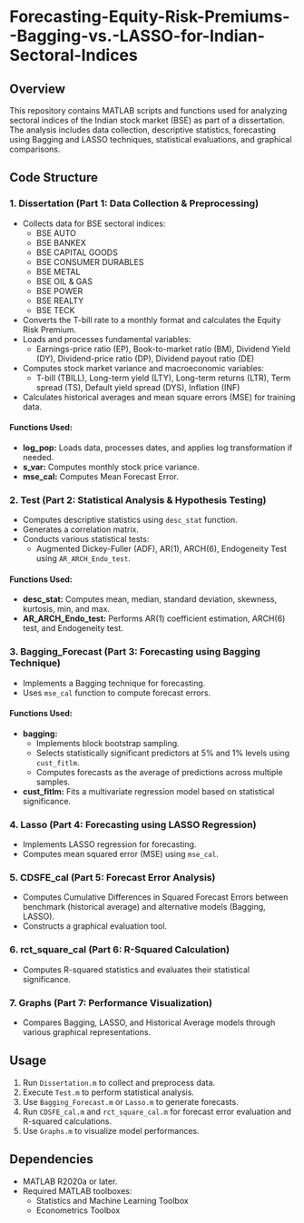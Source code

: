 # Forecasting-Equity-Risk-Premiums--Bagging-vs.-LASSO-for-Indian-Sectoral-Indices
## Overview
This repository contains MATLAB scripts and functions used for analyzing sectoral indices of the Indian stock market (BSE) as part of a dissertation. The analysis includes data collection, descriptive statistics, forecasting using Bagging and LASSO techniques, statistical evaluations, and graphical comparisons.

## Code Structure

### **1. Dissertation (Part 1: Data Collection & Preprocessing)**
- Collects data for BSE sectoral indices:
  - BSE AUTO
  - BSE BANKEX
  - BSE CAPITAL GOODS
  - BSE CONSUMER DURABLES
  - BSE METAL
  - BSE OIL & GAS
  - BSE POWER
  - BSE REALTY
  - BSE TECK
- Converts the T-bill rate to a monthly format and calculates the Equity Risk Premium.
- Loads and processes fundamental variables:
  - Earnings-price ratio (EP), Book-to-market ratio (BM), Dividend Yield (DY), Dividend-price ratio (DP), Dividend payout ratio (DE)
- Computes stock market variance and macroeconomic variables:
  - T-bill (TBILL), Long-term yield (LTY), Long-term returns (LTR), Term spread (TS), Default yield spread (DYS), Inflation (INF)
- Calculates historical averages and mean square errors (MSE) for training data.

#### Functions Used:
- **log_pop:** Loads data, processes dates, and applies log transformation if needed.
- **s_var:** Computes monthly stock price variance.
- **mse_cal:** Computes Mean Forecast Error.

### **2. Test (Part 2: Statistical Analysis & Hypothesis Testing)**
- Computes descriptive statistics using `desc_stat` function.
- Generates a correlation matrix.
- Conducts various statistical tests:
  - Augmented Dickey-Fuller (ADF), AR(1), ARCH(6), Endogeneity Test using `AR_ARCH_Endo_test`.

#### Functions Used:
- **desc_stat:** Computes mean, median, standard deviation, skewness, kurtosis, min, and max.
- **AR_ARCH_Endo_test:** Performs AR(1) coefficient estimation, ARCH(6) test, and Endogeneity test.

### **3. Bagging_Forecast (Part 3: Forecasting using Bagging Technique)**
- Implements a Bagging technique for forecasting.
- Uses `mse_cal` function to compute forecast errors.

#### Functions Used:
- **bagging:**
  - Implements block bootstrap sampling.
  - Selects statistically significant predictors at 5% and 1% levels using `cust_fitlm`.
  - Computes forecasts as the average of predictions across multiple samples.
- **cust_fitlm:** Fits a multivariate regression model based on statistical significance.

### **4. Lasso (Part 4: Forecasting using LASSO Regression)**
- Implements LASSO regression for forecasting.
- Computes mean squared error (MSE) using `mse_cal`.

### **5. CDSFE_cal (Part 5: Forecast Error Analysis)**
- Computes Cumulative Differences in Squared Forecast Errors between benchmark (historical average) and alternative models (Bagging, LASSO).
- Constructs a graphical evaluation tool.

### **6. rct_square_cal (Part 6: R-Squared Calculation)**
- Computes R-squared statistics and evaluates their statistical significance.

### **7. Graphs (Part 7: Performance Visualization)**
- Compares Bagging, LASSO, and Historical Average models through various graphical representations.

## Usage
1. Run `Dissertation.m` to collect and preprocess data.
2. Execute `Test.m` to perform statistical analysis.
3. Use `Bagging_Forecast.m` or `Lasso.m` to generate forecasts.
4. Run `CDSFE_cal.m` and `rct_square_cal.m` for forecast error evaluation and R-squared calculations.
5. Use `Graphs.m` to visualize model performances.

## Dependencies
- MATLAB R2020a or later.
- Required MATLAB toolboxes:
  - Statistics and Machine Learning Toolbox
  - Econometrics Toolbox
